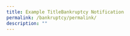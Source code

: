 ```yaml
---
title: Example TitleBankruptcy Notification
permalink: /bankruptcy/permalink/
description: ""
---
```

